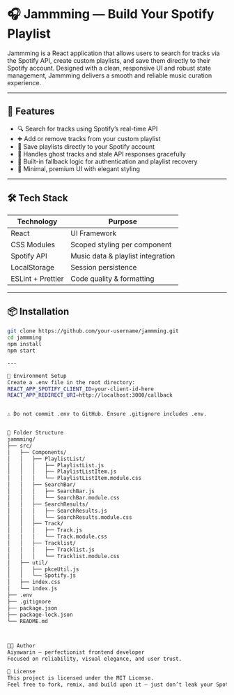 # 🎧 Jammming — Build Your Spotify Playlist

Jammming is a React application that allows users to search for tracks via the Spotify API, create custom playlists, and save them directly to their Spotify account. Designed with a clean, responsive UI and robust state management, Jammming delivers a smooth and reliable music curation experience.

---

## 🚀 Features

- 🔍 Search for tracks using Spotify’s real-time API
- ➕ Add or remove tracks from your custom playlist
- 💾 Save playlists directly to your Spotify account
- 🧠 Handles ghost tracks and stale API responses gracefully
- 🧪 Built-in fallback logic for authentication and playlist recovery
- 🎨 Minimal, premium UI with elegant styling

---

## 🛠️ Tech Stack

| Technology     | Purpose                            |
|----------------|------------------------------------|
| React          | UI Framework                       |
| CSS Modules    | Scoped styling per component       |
| Spotify API    | Music data & playlist integration  |
| LocalStorage   | Session persistence                |
| ESLint + Prettier | Code quality & formatting       |

---

## 📦 Installation

```bash
git clone https://github.com/your-username/jammming.git
cd jammming
npm install
npm start

---

🔐 Environment Setup
Create a .env file in the root directory:
REACT_APP_SPOTIFY_CLIENT_ID=your-client-id-here
REACT_APP_REDIRECT_URI=http://localhost:3000/callback


⚠️ Do not commit .env to GitHub. Ensure .gitignore includes .env.


📁 Folder Structure
jammming/
├── src/
│   ├── Components/
│   │   ├── PlaylistList/
│   │   │   ├── PlaylistList.js
│   │   │   ├── PlaylistListItem.js
│   │   │   └── PlaylistListItem.module.css
│   │   ├── SearchBar/
│   │   │   ├── SearchBar.js
│   │   │   └── SearchBar.module.css
│   │   ├── SearchResults/
│   │   │   ├── SearchResults.js
│   │   │   └── SearchResults.module.css
│   │   ├── Track/
│   │   │   ├── Track.js
│   │   │   └── Track.module.css
│   │   ├── Tracklist/
│   │   │   ├── Tracklist.js
│   │   │   └── Tracklist.module.css
│   ├── util/
│   │   ├── pkceUtil.js
│   │   └── Spotify.js
│   ├── index.css
│   └── index.js
├── .env
├── .gitignore
├── package.json
├── package-lock.json
└── README.md



🧑‍💻 Author
Aiyawarin — perfectionist frontend developer
Focused on reliability, visual elegance, and user trust.

📄 License
This project is licensed under the MIT License.
Feel free to fork, remix, and build upon it — just don’t leak your Spotify credentials 😉
